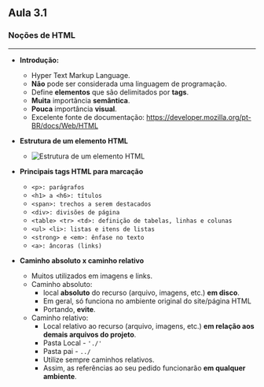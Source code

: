 ## Aula 3.1 
### Noções de HTML
---
- **Introdução:**
	- Hyper Text Markup Language.
	- **Não** pode ser considerada uma linguagem de programação.
	- Define **elementos** que são delimitados por **tags**.
	- **Muita** importância **semântica**.
	- **Pouca** importância **visual**.
	- Excelente fonte de documentação: https://developer.mozilla.org/pt-BR/docs/Web/HTML

- **Estrutura de um elemento HTML**
	- ![Estrutura de um elemento HTML](https://upload.wikimedia.org/wikipedia/commons/7/7b/Estrutura_de_um_elemento_HTML.svg)

- **Principais tags HTML para marcação**
	- `<p>: parágrafos`
	- `<h1> a <h6>: títulos`
	- `<span>: trechos a serem destacados`
	- `<div>: divisões de página`
	- `<table> <tr> <td>: definição de tabelas, linhas e colunas`
	- `<ul> <li>: listas e itens de listas`
	- `<strong> e <em>: ênfase no texto`
	- `<a>: âncoras (links)`

- **Caminho absoluto x caminho relativo**
	- Muitos utilizados em imagens e links.
	- Caminho absoluto:
		- local **absoluto** do recurso (arquivo, imagens, etc.) **em disco**.
		- Em geral, só funciona no ambiente original do site/página HTML
		- Portando, **evite**.
	- Caminho relativo:
		- Local relativo ao recurso (arquivo, imagens, etc.) **em relação aos demais arquivos do projeto**.
		- Pasta Local - `'./'`  
		- Pasta pai - `../`
		- Utilize sempre caminhos relativos.
		- Assim, as referências ao seu pedido funcionarão **em qualquer ambiente**.
